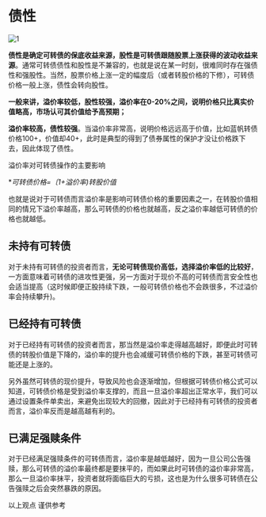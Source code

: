 # 债性

![1](https://apicdn.app.gtja.com/baishitong/ZXZX/202205/fwb_images/44092dc27edc4794b98d6c84d6d64ca1.jpg)

**债性是确定可转债的保底收益来源，股性是可转债跟随股票上涨获得的波动收益来源**。通常可转债债性和股性是不兼容的，也就是说在某一时刻，很难同时存在强债性和强股性。当然，股票价格上涨一定的幅度后（或者转股价格的下修），可转债价格一般上涨，债性会转向股性。

**一般来讲，溢价率较低，股性较强，溢价率在0-20%之间，说明价格只比真实价值略高，市场认可其价值给予高预期；**

**溢价率较高，债性较强**。当溢价率非常高，说明价格远远高于价值，比如蓝帆转债价格100+，价值却40+，此时是典型的得到了债券属性的保护才没让价格跌下去，因此体现了债性。

溢价率对可转债操作的主要影响

**可转债价格=〔1+溢价率)*转股价值**

也就是说对于可转债而言溢价率是影响可转债价格的重要因素之一，在转股价值相同的情兄下溢价率越高，那么可转债的价格也就越高，反之溢价率越低可转债的价格也就越低。

## 未持有可转债

对于未持有可转债的投资者而言，**无论可转债现价高低，选择溢价率低的比较好**，一方面意味着可转债的进攻性更强，另一方面对于现价不高的可转债而言安全性也会适当提高（这时候即便正股持续下跌，一般可转债价格也不会跌很多，不过溢价率会持续攀升)。

## 已经持有可转债

对于已经持有可转债的投资者而言，那当然是溢价率走得越高越好，即便此时可转债的转股价值是下降的，溢价率的提升也会减缓可转债价格的下跌，甚至可转债可能还是上涨的。

另外虽然可转债的现价提升，导致风险也会逐渐增加，但根据可转债价格公式可以知道，可转债价格是受到溢价率支撑的，而且一旦溢价率超出正常水平，我们可以通过设置条件单卖出，来避免出现较大的回撤，因此对于已经持有可转债的投资者而言，溢价率反而是越高越有利的。

## 已满足强赎条件

对于已经满足强赎条件的可转债而言，溢价率是越低越好，因为一旦公司公告强赎，那么可转债的溢价率最终都是要抹平的，而如果此时可转债的溢价率非常高，那么一旦溢价率抹平，投资者就将面临巨大的亏损，这也是为什么很多可转债在公告强赎之后会突然暴跌的原因。

以上观点 谨供参考
